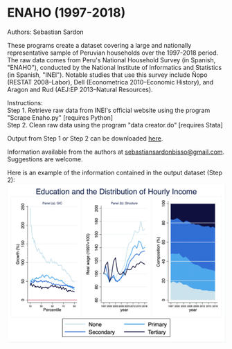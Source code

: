 # ENAHO (1997-2018)
Authors: Sebastian Sardon

These programs create a dataset covering a large and nationally representative sample of Peruvian households over the 1997-2018 period. The raw data comes from Peru's National Household Survey (in Spanish, "ENAHO"), conducted by the National Institute of Informatics and Statistics (in Spanish, "INEI"). Notable studies that use this survey include Ñopo (RESTAT 2008–Labor), Dell (Econometrica 2010–Economic History), and Aragon and Rud (AEJ:EP 2013–Natural Resources).

Instructions:\
    Step 1. Retrieve raw data from INEI's official website using the program "Scrape Enaho.py" [requires Python] \
    Step 2. Clean raw data using the program "data creator.do" [requires Stata]

Output from Step 1 or Step 2  can be downloaded [here](https://www.dropbox.com/sh/drpu18tvymp7bx6/AABVLCTclguQYZeXTMAeuIk9a?dl=0).

Information available from the authors at sebastiansardonbisso@gmail.com. Suggestions are welcome.

Here is an example of the information contained in the output dataset (Step 2):
![](images/1_educ.png)
